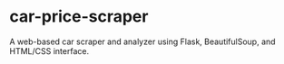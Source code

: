# car-price-scraper
A web-based car scraper and analyzer using Flask, BeautifulSoup, and HTML/CSS interface.

